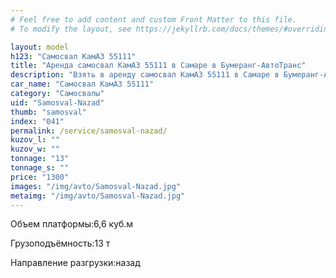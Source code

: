 ```yaml
---
# Feel free to add content and custom Front Matter to this file.
# To modify the layout, see https://jekyllrb.com/docs/themes/#overriding-theme-defaults

layout: model
h123: "Самосвал КамАЗ 55111"
title: "Аренда самосвал КамАЗ 55111 в Самаре в Бумеранг-АвтоТранс"
description: "Взять в аренду самосвал КамАЗ 55111 в Самаре в Бумеранг-АвтоТранс"
car_name: "Самосвал КамАЗ 55111"
category: "Самосвалы"
uid: "Samosval-Nazad"
thumb: "samosval"
index: "041"
permalink: /service/samosval-nazad/
kuzov_l: ""
kuzov_w: ""
tonnage: "13"
tonnage_s: ""
price: "1300"
images: "/img/avto/Samosval-Nazad.jpg"
metaimg: "/img/avto/Samosval-Nazad.jpg"
---
```


<p><span>Объем платформы:</span><span>6,6 куб.м</span></p>

<p><span>Грузоподъёмность:</span><span>13 т</span></p>

<p><span>Направление разгрузки:</span><span>назад</span></p>
